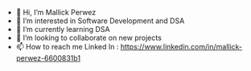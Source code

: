 - 👋 Hi, I’m Mallick Perwez
- 👀 I’m interested in Software Development and DSA
- 🌱 I’m currently learning DSA
- 💞️ I’m looking to collaborate on new projects
- 📫 How to reach me Linked In : https://www.linkedin.com/in/mallick-perwez-6600831b1


<!---
mallickperwez43/mallickperwez43 is a ✨ special ✨ repository because its `README.md` (this file) appears on your GitHub profile.
You can click the Preview link to take a look at your changes.
--->

